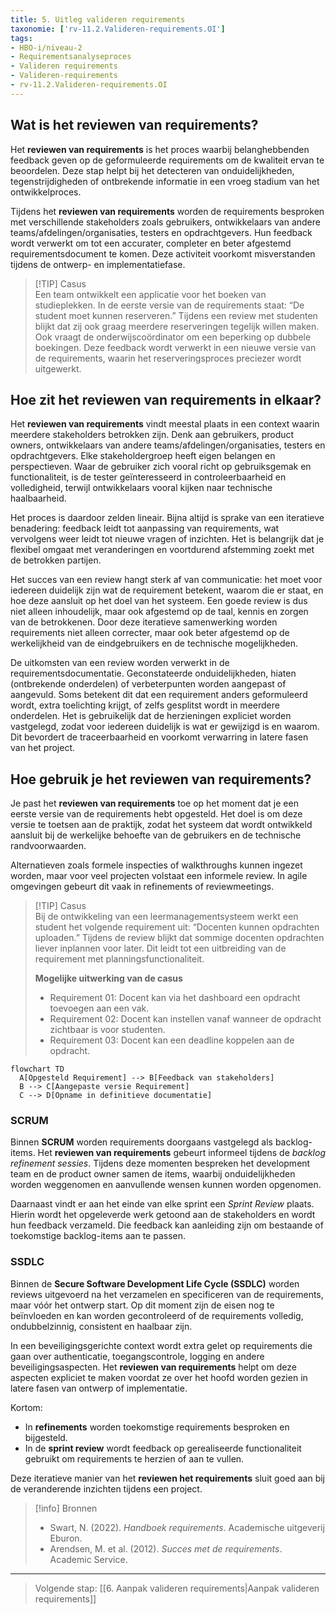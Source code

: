 ```yaml
---
title: 5. Uitleg valideren requirements
taxonomie: ['rv-11.2.Valideren-requirements.OI']
tags:
- HBO-i/niveau-2
- Requirementsanalyseproces
- Valideren requirements
- Valideren-requirements
- rv-11.2.Valideren-requirements.OI
---
```


## Wat is het reviewen van requirements?
Het **reviewen van requirements** is het proces waarbij belanghebbenden feedback geven op de geformuleerde requirements om de kwaliteit ervan te beoordelen. Deze stap helpt bij het detecteren van onduidelijkheden, tegenstrijdigheden of ontbrekende informatie in een vroeg stadium van het ontwikkelproces.

Tijdens het **reviewen van requirements** worden de requirements besproken met verschillende stakeholders zoals gebruikers, ontwikkelaars van andere teams/afdelingen/organisaties, testers en opdrachtgevers. Hun feedback wordt verwerkt om tot een accurater, completer en beter afgestemd requirementsdocument te komen. Deze activiteit voorkomt misverstanden tijdens de ontwerp- en implementatiefase.

> [!TIP] Casus  
> Een team ontwikkelt een applicatie voor het boeken van studieplekken. In de eerste versie van de requirements staat: “De student moet kunnen reserveren.” Tijdens een review met studenten blijkt dat zij ook graag meerdere reserveringen tegelijk willen maken. Ook vraagt de onderwijscoördinator om een beperking op dubbele boekingen. Deze feedback wordt verwerkt in een nieuwe versie van de requirements, waarin het reserveringsproces preciezer wordt uitgewerkt.

## Hoe zit het reviewen van requirements in elkaar?
Het **reviewen van requirements** vindt meestal plaats in een context waarin meerdere stakeholders betrokken zijn. Denk aan gebruikers, product owners, ontwikkelaars van andere teams/afdelingen/organisaties, testers en opdrachtgevers. Elke stakeholdergroep heeft eigen belangen en perspectieven. Waar de gebruiker zich vooral richt op gebruiksgemak en functionaliteit, is de tester geïnteresseerd in controleerbaarheid en volledigheid, terwijl ontwikkelaars vooral kijken naar technische haalbaarheid.

Het proces is daardoor zelden lineair. Bijna altijd is sprake van een iteratieve benadering: feedback leidt tot aanpassing van requirements, wat vervolgens weer leidt tot nieuwe vragen of inzichten. Het is belangrijk dat je flexibel omgaat met veranderingen en voortdurend afstemming zoekt met de betrokken partijen.

Het succes van een review hangt sterk af van communicatie: het moet voor iedereen duidelijk zijn wat de requirement betekent, waarom die er staat, en hoe deze aansluit op het doel van het systeem. Een goede review is dus niet alleen inhoudelijk, maar ook afgestemd op de taal, kennis en zorgen van de betrokkenen. Door deze iteratieve samenwerking worden requirements niet alleen correcter, maar ook beter afgestemd op de werkelijkheid van de eindgebruikers en de technische mogelijkheden.

De uitkomsten van een review worden verwerkt in de requirementsdocumentatie. Geconstateerde onduidelijkheden, hiaten (ontbrekende onderdelen) of verbeterpunten worden aangepast of aangevuld. Soms betekent dit dat een requirement anders geformuleerd wordt, extra toelichting krijgt, of zelfs gesplitst wordt in meerdere onderdelen. Het is gebruikelijk dat de herzieningen expliciet worden vastgelegd, zodat voor iedereen duidelijk is wat er gewijzigd is en waarom. Dit bevordert de traceerbaarheid en voorkomt verwarring in latere fasen van het project.

## Hoe gebruik je het reviewen van requirements?
Je past het **reviewen van requirements** toe op het moment dat je een eerste versie van de requirements hebt opgesteld. Het doel is om deze versie te toetsen aan de praktijk, zodat het systeem dat wordt ontwikkeld aansluit bij de werkelijke behoefte van de gebruikers en de technische randvoorwaarden.

Alternatieven zoals formele inspecties of walkthroughs kunnen ingezet worden, maar voor veel projecten volstaat een informele review. In agile omgevingen gebeurt dit vaak in refinements of reviewmeetings.

> [!TIP] Casus  
> Bij de ontwikkeling van een leermanagementsysteem werkt een student het volgende requirement uit: “Docenten kunnen opdrachten uploaden.” Tijdens de review blijkt dat sommige docenten opdrachten liever inplannen voor later. Dit leidt tot een uitbreiding van de requirement met planningsfunctionaliteit.
>
>**Mogelijke uitwerking van de casus**  
>- Requirement 01: Docent kan via het dashboard een opdracht toevoegen aan een vak.  
>- Requirement 02: Docent kan instellen vanaf wanneer de opdracht zichtbaar is voor studenten.  
>- Requirement 03: Docent kan een deadline koppelen aan de opdracht.

```mermaid
flowchart TD
  A[Opgesteld Requirement] --> B[Feedback van stakeholders]
  B --> C[Aangepaste versie Requirement]
  C --> D[Opname in definitieve documentatie]
```

### SCRUM
Binnen **SCRUM** worden requirements doorgaans vastgelegd als backlog-items. Het **reviewen van requirements** gebeurt informeel tijdens de *backlog refinement sessies*. Tijdens deze momenten bespreken het development team en de product owner samen de items, waarbij onduidelijkheden worden weggenomen en aanvullende wensen kunnen worden opgenomen.  

Daarnaast vindt er aan het einde van elke sprint een *Sprint Review* plaats. Hierin wordt het opgeleverde werk getoond aan de stakeholders en wordt hun feedback verzameld. Die feedback kan aanleiding zijn om bestaande of toekomstige backlog-items aan te passen.  

### SSDLC
Binnen de **Secure Software Development Life Cycle (SSDLC)** worden reviews uitgevoerd na het verzamelen en specificeren van de requirements, maar vóór het ontwerp start. Op dit moment zijn de eisen nog te beïnvloeden en kan worden gecontroleerd of de requirements volledig, ondubbelzinnig, consistent en haalbaar zijn.  

In een beveiligingsgerichte context wordt extra gelet op requirements die gaan over authenticatie, toegangscontrole, logging en andere beveiligingsaspecten. Het **reviewen van requirements** helpt om deze aspecten expliciet te maken voordat ze over het hoofd worden gezien in latere fasen van ontwerp of implementatie.

Kortom:  
- In **refinements** worden toekomstige requirements besproken en bijgesteld.  
- In de **sprint review** wordt feedback op gerealiseerde functionaliteit gebruikt om requirements te herzien of aan te vullen.  

Deze iteratieve manier van het **reviewen het requirements** sluit goed aan bij de veranderende inzichten tijdens een project.

> [!info] Bronnen  
> - Swart, N. (2022). *Handboek requirements*. Academische uitgeverij Eburon.  
> - Arendsen, M. et al. (2012). *Succes met de requirements*. Academic Service.

---

> Volgende stap: [[6. Aanpak valideren requirements|Aanpak valideren requirements]]

